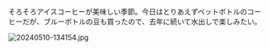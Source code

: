 そろそろアイスコーヒーが美味しい季節。今日はとりあえずペットボトルのコーヒーだが、ブルーボトルの豆も買ったので、去年に続いて水出しで楽しみたい。

![20240510-134154.jpg](https://ceshmina-photos.s3.ap-northeast-1.amazonaws.com/medium/202405/20240510-134154.jpg)
